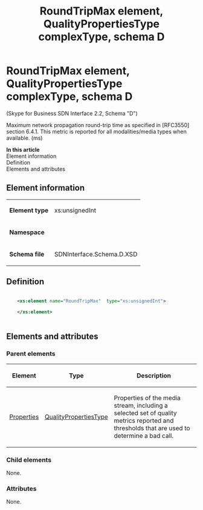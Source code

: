 ﻿---
title: RoundTripMax element, QualityPropertiesType complexType, schema D
TOCTitle: RoundTripMax element
description: Information about the RoundTripMax element (QualityPropertiesType complexType)
ms:assetid: a66cc5d2-950b-cc8f-8fdf-5bb1d16482f3
ms:mtpsurl: https://msdn.microsoft.com/library/Mt170990(v=office.16)
ms:contentKeyID: 65855564
ms.date: 08/24/2015
mtps_version: v=office.16
dev_langs:
- xml
---

# RoundTripMax element, QualityPropertiesType complexType, schema D

(Skype for Business SDN Interface 2.2, Schema "D")

Maximum network propagation round-trip time as specified in \[RFC3550\] section 6.4.1. This metric is reported for all modalities/media types when available. (ms)


**In this article**  
Element information  
Definition  
Elements and attributes  

## Element information

<table>
<colgroup>
<col>
<col>
</colgroup>
<tbody>
<tr class="odd">
<td><p><strong>Element type</strong></p></td>
<td><p>xs:unsignedInt</p></td>
</tr>
<tr class="even">
<td><p><strong>Namespace</strong></p></td>
<td><p></p></td>
</tr>
<tr class="odd">
<td><p><strong>Schema file</strong></p></td>
<td><p>SDNInterface.Schema.D.XSD</p></td>
</tr>
</tbody>
</table>


## Definition

```xml

    <xs:element name="RoundTripMax"  type="xs:unsignedInt">
    
    </xs:element>
  
```

## Elements and attributes

### Parent elements

<table>
<colgroup>
<col>
<col>
<col>
</colgroup>
<thead>
<tr class="header">
<th><p>Element</p></th>
<th><p>Type</p></th>
<th><p>Description</p></th>
</tr>
</thead>
<tbody>
<tr class="odd">
<td><p><a href="properties-element-qualitytype-complextype-skype-for-business-sdn-interface-2-2-schema-d.md">Properties</a></p></td>
<td><p><a href="qualitypropertiestype-complextype-skype-for-business-sdn-interface-2-2-schema-d.md">QualityPropertiesType</a></p></td>
<td><p>Properties of the media stream, including a selected set of quality metrics reported and thresholds that are used to determine a bad call.</p></td>
</tr>
</tbody>
</table>


### Child elements

None.

### Attributes

None.


